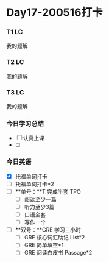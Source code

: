 # Day17-200516打卡

### T1 LC

我的题解

### T2 LC

我的题解

### T3 LC

我的题解

### 今日学习总结

- [ ] 认真上课
- [ ] 

### 今日英语

- [x] 托福单词打卡
- [ ] 托福单词打卡*2
- [ ] **单号：**T 完成半套 TPO
  - [ ] 阅读至少一篇
  - [ ] 听力至少3篇
  - [ ] 口语全套
  - [ ] 写作一个
- [ ] **双号：**GRE 学习三小时
  - [ ] GRE 核心词汇助记 List*2
  - [ ] GRE 简单填空*1
  - [ ] GRE 阅读白皮书 Passage*2